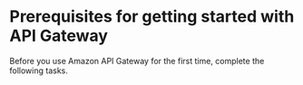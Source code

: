 # Prerequisites for getting started with API Gateway<a name="setting-up"></a>

Before you use Amazon API Gateway for the first time, complete the following tasks\.